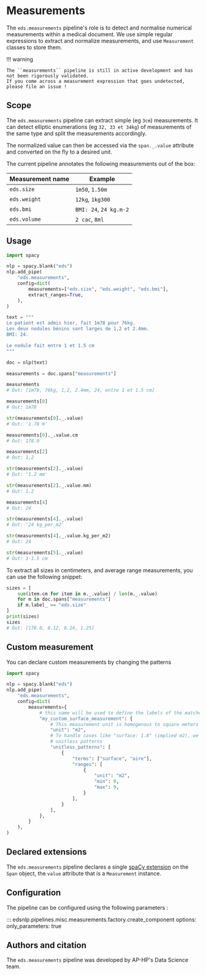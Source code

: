 # Measurements

The `eds.measurements` pipeline's role is to detect and normalise numerical measurements within a medical document.
We use simple regular expressions to extract and normalize measurements, and use `Measurement` classes to store them.

!!! warning

    The ``measurements`` pipeline is still in active development and has not been rigorously validated.
    If you come across a measurement expression that goes undetected, please file an issue !

## Scope

The `eds.measurements` pipeline can extract simple (eg `3cm`) measurements.
It can detect elliptic enumerations (eg `32, 33 et 34kg`) of measurements of the same type and split the measurements accordingly.

The normalized value can then be accessed via the `span._.value` attribute and converted on the fly to a desired unit.

The current pipeline annotates the following measurements out of the box:

| Measurement name | Example                |
|------------------|------------------------|
| `eds.size`       | `1m50`, `1.50m`        |
| `eds.weight`     | `12kg`, `1kg300`       |
| `eds.bmi`        | `BMI: 24`, `24 kg.m-2` |
| `eds.volume`     | `2 cac`, `8ml`         |

## Usage

```python
import spacy

nlp = spacy.blank("eds")
nlp.add_pipe(
    "eds.measurements",
    config=dict(
        measurements=["eds.size", "eds.weight", "eds.bmi"],
        extract_ranges=True,
    ),
)

text = """
Le patient est admis hier, fait 1m78 pour 76kg.
Les deux nodules bénins sont larges de 1,2 et 2.4mm.
BMI: 24.

Le nodule fait entre 1 et 1.5 cm
"""

doc = nlp(text)

measurements = doc.spans["measurements"]

measurements
# Out: [1m78, 76kg, 1,2, 2.4mm, 24, entre 1 et 1.5 cm]

measurements[0]
# Out: 1m78

str(measurements[0]._.value)
# Out: '1.78 m'

measurements[0]._.value.cm
# Out: 178.0

measurements[2]
# Out: 1,2

str(measurements[2]._.value)
# Out: '1.2 mm'

str(measurements[2]._.value.mm)
# Out: 1.2

measurements[4]
# Out: 24

str(measurements[4]._.value)
# Out: '24 kg_per_m2'

str(measurements[4]._.value.kg_per_m2)
# Out: 24

str(measurements[5]._.value)
# Out: 1-1.5 cm
```

To extract all sizes in centimeters, and average range measurements, you can use the following snippet:

```python
sizes = [
    sum(item.cm for item in m._.value) / len(m._.value)
    for m in doc.spans["measurements"]
    if m.label_ == "eds.size"
]
print(sizes)
sizes
# Out: [178.0, 0.12, 0.24, 1.25]
```

## Custom measurement

You can declare custom measurements by changing the patterns

```python
import spacy

nlp = spacy.blank("eds")
nlp.add_pipe(
    "eds.measurements",
    config=dict(
        measurements={
            # this name will be used to define the labels of the matched entities
            "my_custom_surface_measurement": {
                # This measurement unit is homogenous to square meters
                "unit": "m2",
                # To handle cases like "surface: 1.8" (implied m2), we can use
                # unitless patterns
                "unitless_patterns": [
                    {
                        "terms": ["surface", "aire"],
                        "ranges": [
                            {
                                "unit": "m2",
                                "min": 0,
                                "max": 9,
                            }
                        ],
                    }
                ],
            },
        }
    ),
)
```

## Declared extensions

The `eds.measurements` pipeline declares a single [spaCy extension](https://spacy.io/usage/processing-pipelines#custom-components-attributes) on the `Span` object,
the `value` attribute that is a `Measurement` instance.

## Configuration

The pipeline can be configured using the following parameters :

::: edsnlp.pipelines.misc.measurements.factory.create_component
    options:
        only_parameters: true

## Authors and citation

The `eds.measurements` pipeline was developed by AP-HP's Data Science team.
